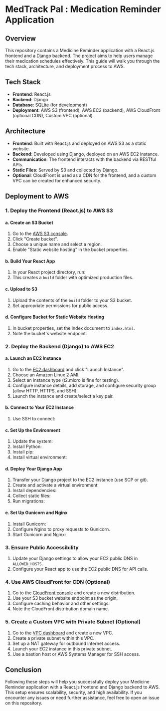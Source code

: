 # MedTrack Pal : Medication Reminder Application

## Overview

This repository contains a Medicine Reminder application with a React.js frontend and a Django backend. The project aims to help users manage their medication schedules effectively. This guide will walk you through the tech stack, architecture, and deployment process to AWS.

## Tech Stack

- **Frontend**: React.js
- **Backend**: Django
- **Database**: SQLite (for development)
- **Deployment**: AWS S3 (frontend), AWS EC2 (backend), AWS CloudFront (optional CDN), Custom VPC (optional)

## Architecture

- **Frontend**: Built with React.js and deployed on AWS S3 as a static website.
- **Backend**: Developed using Django, deployed on an AWS EC2 instance.
- **Communication**: The frontend interacts with the backend via RESTful APIs.
- **Static Files**: Served by S3 and collected by Django.
- **Optional**: CloudFront is used as a CDN for the frontend, and a custom VPC can be created for enhanced security.

## Deployment to AWS

### 1. Deploy the Frontend (React.js) to AWS S3

#### a. Create an S3 Bucket

1. Go to the [AWS S3 console](https://s3.console.aws.amazon.com/s3/home).
2. Click "Create bucket".
3. Choose a unique name and select a region.
4. Enable "Static website hosting" in the bucket properties.

#### b. Build Your React App

1. In your React project directory, run:
2. This creates a `build` folder with optimized production files.

#### c. Upload to S3

1. Upload the contents of the `build` folder to your S3 bucket.
2. Set appropriate permissions for public access.

#### d. Configure Bucket for Static Website Hosting

1. In bucket properties, set the index document to `index.html`.
2. Note the bucket's website endpoint.

### 2. Deploy the Backend (Django) to AWS EC2

#### a. Launch an EC2 Instance

1. Go to the [EC2 dashboard](https://console.aws.amazon.com/ec2/home) and click "Launch Instance".
2. Choose an Amazon Linux 2 AMI.
3. Select an instance type (t2.micro is fine for testing).
4. Configure instance details, add storage, and configure security group (allow HTTP, HTTPS, and SSH).
5. Launch the instance and create/select a key pair.

#### b. Connect to Your EC2 Instance

1. Use SSH to connect:

#### c. Set Up the Environment

1. Update the system:
2. Install Python:
3. Install pip:
4. Install virtual environment:

#### d. Deploy Your Django App

1. Transfer your Django project to the EC2 instance (use SCP or git).
2. Create and activate a virtual environment:
3. Install dependencies:
4. Collect static files:
5. Run migrations:

#### e. Set Up Gunicorn and Nginx

1. Install Gunicorn:
3. Configure Nginx to proxy requests to Gunicorn.
4. Start Gunicorn and Nginx:

### 3. Ensure Public Accessibility

1. Update your Django settings to allow your EC2 public DNS in `ALLOWED_HOSTS`.
2. Configure your React app to use the EC2 public DNS for API calls.

### 4. Use AWS CloudFront for CDN (Optional)

1. Go to the [CloudFront console](https://console.aws.amazon.com/cloudfront/home) and create a new distribution.
2. Use your S3 bucket website endpoint as the origin.
3. Configure caching behavior and other settings.
4. Note the CloudFront distribution domain name.

### 5. Create a Custom VPC with Private Subnet (Optional)

1. Go to the [VPC dashboard](https://console.aws.amazon.com/vpc/home) and create a new VPC.
2. Create a private subnet within this VPC.
3. Set up a NAT gateway for outbound internet access.
4. Launch your EC2 instance in this private subnet.
5. Use a bastion host or AWS Systems Manager for SSH access.

## Conclusion

Following these steps will help you successfully deploy your Medicine Reminder application with a React.js frontend and Django backend to AWS. This setup ensures scalability, security, and high availability. If you encounter any issues or need further assistance, feel free to open an issue on this repository.
